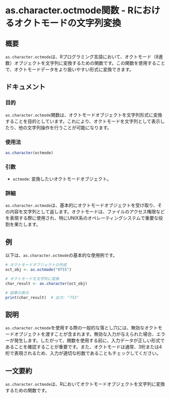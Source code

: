 <!--
Meta Description: # as.character.octmode関数 - Rにおけるオクトモードの文字列変換 ## 概要 `as.character.octmode`は、Rプログラミング言語において、オクトモード（8進数）オブジェクトを文字列に変換するための関数です。この関数を使用することで、オクトモードデータをより扱...
Meta Keywords: character, octmode, oct_obj, char_result, octmode関数
-->

# as.character.octmode関数 - Rにおけるオクトモードの文字列変換

## 概要
`as.character.octmode`は、Rプログラミング言語において、オクトモード（8進数）オブジェクトを文字列に変換するための関数です。この関数を使用することで、オクトモードデータをより扱いやすい形式に変換できます。

## ドキュメント
### 目的
`as.character.octmode`関数は、オクトモードオブジェクトを文字列形式に変換することを目的としています。これにより、オクトモードを文字列として表示したり、他の文字列操作を行うことが可能になります。

### 使用法
```R
as.character(octmode)
```

### 引数
- `octmode`: 変換したいオクトモードオブジェクト。

### 詳細
`as.character.octmode`は、基本的にオクトモードオブジェクトを受け取り、その内容を文字列として返します。オクトモードは、ファイルのアクセス権限などを表現する際に使用され、特にUNIX系のオペレーティングシステムで重要な役割を果たします。

## 例
以下は、`as.character.octmode`の基本的な使用例です。

```R
# オクトモードオブジェクトの作成
oct_obj <- as.octmode("0755")

# オクトモードを文字列に変換
char_result <- as.character(oct_obj)

# 結果の表示
print(char_result)  # 出力: "755"
```

## 説明
`as.character.octmode`を使用する際の一般的な落とし穴には、無効なオクトモードオブジェクトを渡すことが含まれます。無効な入力が与えられた場合、エラーが発生します。したがって、関数を使用する前に、入力データが正しい形式であることを確認することが重要です。また、オクトモードは通常、3桁または4桁で表現されるため、入力が適切な桁数であることもチェックしてください。

## 一文要約
`as.character.octmode`は、Rにおいてオクトモードオブジェクトを文字列に変換するための関数です。
